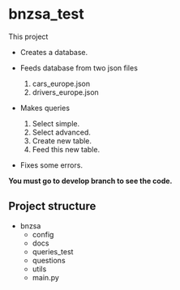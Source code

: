 # bnzsa_test
This project 
* Creates a database.
* Feeds database from two json files  
    1. cars_europe.json
    2. drivers_europe.json
* Makes queries
    1. Select simple.
    2. Select advanced.
    3. Create new table.
    4. Feed this new table.
    
* Fixes some errors.

**You must go to develop branch to see the code.**

## Project structure
* bnzsa
    - config
    - docs
    - queries_test
    - questions
    - utils
    - main.py
